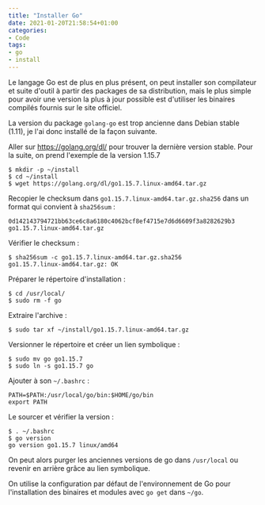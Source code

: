 ```yaml
---
title: "Installer Go"
date: 2021-01-20T21:58:54+01:00
categories:
- Code
tags:
- go
- install
---
```


Le langage Go est de plus en plus présent, on peut installer son
compilateur et suite d'outil à partir des packages de sa distribution,
mais le plus simple pour avoir une version la plus à jour possible est
d'utiliser les binaires compilés fournis sur le site officiel.

La version du package `golang-go` est trop ancienne dans Debian stable
(1.11), je l'ai donc installé de la façon suivante.

<!--more-->

Aller sur <https://golang.org/dl/> pour trouver la dernière version
stable. Pour la suite, on prend l'exemple de la version 1.15.7

```
$ mkdir -p ~/install
$ cd ~/install
$ wget https://golang.org/dl/go1.15.7.linux-amd64.tar.gz
```

Recopier le checksum dans `go1.15.7.linux-amd64.tar.gz.sha256` dans un
format qui convient à `sha256sum` :

```
0d142143794721bb63ce6c8a6180c4062bcf8ef4715e7d6d6609f3a8282629b3  go1.15.7.linux-amd64.tar.gz
```

Vérifier le checksum :

```
$ sha256sum -c go1.15.7.linux-amd64.tar.gz.sha256
go1.15.7.linux-amd64.tar.gz: OK
```

Préparer le répertoire d'installation :

```
$ cd /usr/local/
$ sudo rm -f go
```

Extraire l'archive :

```
$ sudo tar xf ~/install/go1.15.7.linux-amd64.tar.gz
```

Versionner le répertoire et créer un lien symbolique :

```
$ sudo mv go go1.15.7
$ sudo ln -s go1.15.7 go
```

Ajouter à son `~/.bashrc` :

```
PATH=$PATH:/usr/local/go/bin:$HOME/go/bin
export PATH
```

Le sourcer et vérifier la version :

```
$ . ~/.bashrc
$ go version
go version go1.15.7 linux/amd64
```

On peut alors purger les anciennes versions de go dans `/usr/local` ou
revenir en arrière grâce au lien symbolique.

On utilise la configuration par défaut de l'environnement de Go pour
l'installation des binaires et modules avec `go get` dans `~/go`.
